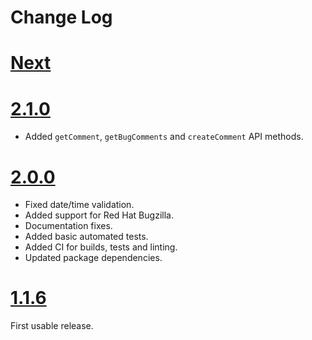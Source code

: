 # Change Log

# [Next](https://github.com/Mossop/bugzilla-ts/compare/v2.1.0...main)

# [2.1.0](https://github.com/Mossop/bugzilla-ts/compare/v2.0.0...v2.1.0)

- Added `getComment`, `getBugComments` and `createComment` API methods.

# [2.0.0](https://github.com/Mossop/bugzilla-ts/compare/v1.1.6...v2.0.0)

- Fixed date/time validation.
- Added support for Red Hat Bugzilla.
- Documentation fixes.
- Added basic automated tests.
- Added CI for builds, tests and linting.
- Updated package dependencies.

# [1.1.6](https://github.com/Mossop/bugzilla-ts/tree/v1.1.6)

First usable release.
